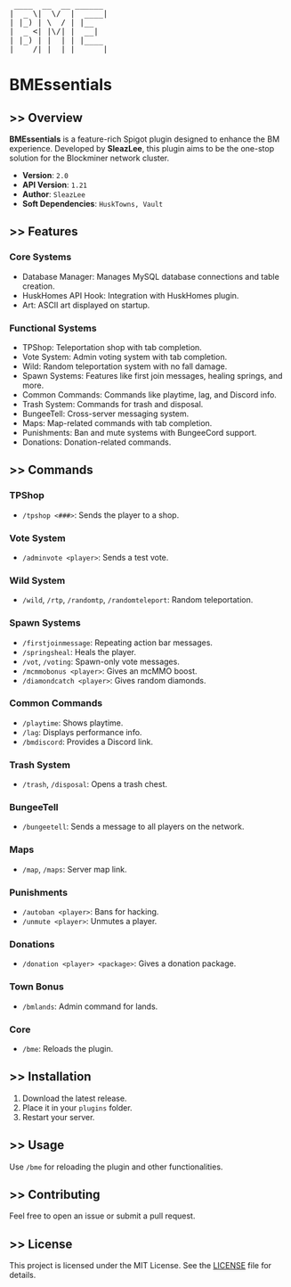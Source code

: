 <pre>
 ____  __  __ ______
|  _ \|  \/  |  ____|
| |_) | \  / | |__
|  _ <| |\/| |  __|
| |_) | |  | | |____
|____/|_|  |_|______|
</pre>

# **BMEssentials**

## >> Overview
**BMEssentials** is a feature-rich Spigot plugin designed to enhance the BM experience. Developed by **SleazLee**, this plugin aims to be the one-stop solution for the Blockminer network cluster.

- **Version**: `2.0`  
- **API Version**: `1.21`  
- **Author**: `SleazLee`  
- **Soft Dependencies**: `HuskTowns, Vault`

## >> Features
### Core Systems
- Database Manager: Manages MySQL database connections and table creation.
- HuskHomes API Hook: Integration with HuskHomes plugin.
- Art: ASCII art displayed on startup.

### Functional Systems
- TPShop: Teleportation shop with tab completion.
- Vote System: Admin voting system with tab completion.
- Wild: Random teleportation system with no fall damage.
- Spawn Systems: Features like first join messages, healing springs, and more.
- Common Commands: Commands like playtime, lag, and Discord info.
- Trash System: Commands for trash and disposal.
- BungeeTell: Cross-server messaging system.
- Maps: Map-related commands with tab completion.
- Punishments: Ban and mute systems with BungeeCord support.
- Donations: Donation-related commands.

## >> Commands
### TPShop
- `/tpshop <###>`: Sends the player to a shop.

### Vote System
- `/adminvote <player>`: Sends a test vote.

### Wild System
- `/wild`, `/rtp`, `/randomtp`, `/randomteleport`: Random teleportation.

### Spawn Systems
- `/firstjoinmessage`: Repeating action bar messages.
- `/springsheal`: Heals the player.
- `/vot`, `/voting`: Spawn-only vote messages.
- `/mcmmobonus <player>`: Gives an mcMMO boost.
- `/diamondcatch <player>`: Gives random diamonds.

### Common Commands
- `/playtime`: Shows playtime.
- `/lag`: Displays performance info.
- `/bmdiscord`: Provides a Discord link.

### Trash System
- `/trash`, `/disposal`: Opens a trash chest.

### BungeeTell
- `/bungeetell`: Sends a message to all players on the network.

### Maps
- `/map`, `/maps`: Server map link.

### Punishments
- `/autoban <player>`: Bans for hacking.
- `/unmute <player>`: Unmutes a player.

### Donations
- `/donation <player> <package>`: Gives a donation package.

### Town Bonus
- `/bmlands`: Admin command for lands.

### Core
- `/bme`: Reloads the plugin.

## >> Installation
1. Download the latest release.
2. Place it in your `plugins` folder.
3. Restart your server.

## >> Usage
Use `/bme` for reloading the plugin and other functionalities.

## >> Contributing
Feel free to open an issue or submit a pull request.

## >> License
This project is licensed under the MIT License. See the [LICENSE](LICENSE) file for details.
